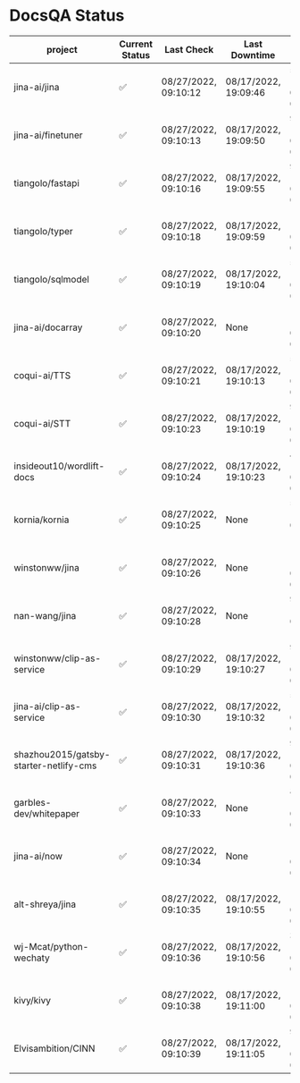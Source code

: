 # DocsQA Status

|               project                |Current Status|     Last Check     |   Last Downtime    |              % Uptime               |
|--------------------------------------|--------------|--------------------|--------------------|-------------------------------------|
|jina-ai/jina                          |✅            |08/27/2022, 09:10:12|08/17/2022, 19:09:46|50.871 (since 08/15/2022, 07:09:42)  |
|jina-ai/finetuner                     |✅            |08/27/2022, 09:10:13|08/17/2022, 19:09:50|979.823 (since 08/15/2022, 07:09:42) |
|tiangolo/fastapi                      |✅            |08/27/2022, 09:10:16|08/17/2022, 19:09:55|979.621 (since 08/15/2022, 07:09:42) |
|tiangolo/typer                        |✅            |08/27/2022, 09:10:18|08/17/2022, 19:09:59|1188.362 (since 08/15/2022, 07:09:42)|
|tiangolo/sqlmodel                     |✅            |08/27/2022, 09:10:19|08/17/2022, 19:10:04|51.078 (since 08/15/2022, 07:09:42)  |
|jina-ai/docarray                      |✅            |08/27/2022, 09:10:20|None                |100.000 (since 08/24/2022, 01:39:12) |
|coqui-ai/TTS                          |✅            |08/27/2022, 09:10:21|08/17/2022, 19:10:13|51.043 (since 08/15/2022, 07:09:42)  |
|coqui-ai/STT                          |✅            |08/27/2022, 09:10:23|08/17/2022, 19:10:19|978.743 (since 08/15/2022, 07:09:42) |
|insideout10/wordlift-docs             |✅            |08/27/2022, 09:10:24|08/17/2022, 19:10:23|493.495 (since 08/15/2022, 07:09:42) |
|kornia/kornia                         |✅            |08/27/2022, 09:10:25|None                |50.951 (since 08/23/2022, 16:11:04)  |
|winstonww/jina                        |✅            |08/27/2022, 09:10:26|None                |100.000 (since 08/26/2022, 06:21:28) |
|nan-wang/jina                         |✅            |08/27/2022, 09:10:28|None                |99.964 (since 08/24/2022, 15:11:24)  |
|winstonww/clip-as-service             |✅            |08/27/2022, 09:10:29|08/17/2022, 19:10:27|978.029 (since 08/15/2022, 07:09:42) |
|jina-ai/clip-as-service               |✅            |08/27/2022, 09:10:30|08/17/2022, 19:10:32|51.207 (since 08/15/2022, 07:09:42)  |
|shazhou2015/gatsby-starter-netlify-cms|✅            |08/27/2022, 09:10:31|08/17/2022, 19:10:36|977.652 (since 08/15/2022, 07:09:42) |
|garbles-dev/whitepaper                |✅            |08/27/2022, 09:10:33|None                |82.105 (since 08/24/2022, 01:39:12)  |
|jina-ai/now                           |✅            |08/27/2022, 09:10:34|None                |100.000 (since 08/24/2022, 01:39:12) |
|alt-shreya/jina                       |✅            |08/27/2022, 09:10:35|08/17/2022, 19:10:55|1177.595 (since 08/15/2022, 07:09:42)|
|wj-Mcat/python-wechaty                |✅            |08/27/2022, 09:10:36|08/17/2022, 19:10:56|36.449 (since 08/15/2022, 07:09:42)  |
|kivy/kivy                             |✅            |08/27/2022, 09:10:38|08/17/2022, 19:11:00|1177.326 (since 08/15/2022, 07:09:42)|
|Elvisambition/CINN                    |✅            |08/27/2022, 09:10:39|08/17/2022, 19:11:05|911.990 (since 08/15/2022, 07:09:42) |
